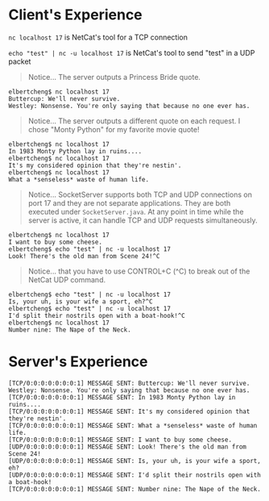 
# Client's Experience
`nc localhost 17` is NetCat's tool for a TCP connection

`echo "test" | nc -u localhost 17` is NetCat's tool to send "test" in a UDP packet 

>Notice... The server outputs a Princess Bride quote.

    elbertcheng$ nc localhost 17
    Buttercup: We'll never survive.
    Westley: Nonsense. You're only saying that because no one ever has.

>Notice... The server outputs a different quote on each request. I chose "Monty Python" for my favorite movie quote!

    elbertcheng$ nc localhost 17
    In 1983 Monty Python lay in ruins....
    elbertcheng$ nc localhost 17
    It's my considered opinion that they're nestin'.
    elbertcheng$ nc localhost 17
    What a *senseless* waste of human life.

>Notice... SocketServer supports both TCP and UDP connections on port 17 and they are not separate applications. They are both executed under `SocketServer.java`. At any point in time while the server is active, it can handle TCP and UDP requests simultaneously.

    elbertcheng$ nc localhost 17
    I want to buy some cheese.
    elbertcheng$ echo "test" | nc -u localhost 17
    Look! There's the old man from Scene 24!^C

>Notice... that you have to use CONTROL+C (^C) to break out of the NetCat UDP command.

    elbertcheng$ echo "test" | nc -u localhost 17
    Is, your uh, is your wife a sport, eh?^C
    elbertcheng$ echo "test" | nc -u localhost 17
    I'd split their nostrils open with a boat-hook!^C
    elbertcheng$ nc localhost 17
    Number nine: The Nape of the Neck.

# Server's Experience

    [TCP/0:0:0:0:0:0:0:1] MESSAGE SENT: Buttercup: We'll never survive.
    Westley: Nonsense. You're only saying that because no one ever has.
    [TCP/0:0:0:0:0:0:0:1] MESSAGE SENT: In 1983 Monty Python lay in ruins....
    [TCP/0:0:0:0:0:0:0:1] MESSAGE SENT: It's my considered opinion that they're nestin'.
    [TCP/0:0:0:0:0:0:0:1] MESSAGE SENT: What a *senseless* waste of human life.
    [TCP/0:0:0:0:0:0:0:1] MESSAGE SENT: I want to buy some cheese.
    [UDP/0:0:0:0:0:0:0:1] MESSAGE SENT: Look! There's the old man from Scene 24!
    [UDP/0:0:0:0:0:0:0:1] MESSAGE SENT: Is, your uh, is your wife a sport, eh?
    [UDP/0:0:0:0:0:0:0:1] MESSAGE SENT: I'd split their nostrils open with a boat-hook!
    [TCP/0:0:0:0:0:0:0:1] MESSAGE SENT: Number nine: The Nape of the Neck.

